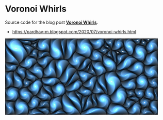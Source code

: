 # Voronoi Whirls

Source code for the blog post **[Voronoi Whirls](https://pardhav-m.blogspot.com/2020/07/voronoi-whirls.html)**.

- https://pardhav-m.blogspot.com/2020/07/voronoi-whirls.html

![Voronoi Whirls](voronoi-whirls.jpg)
